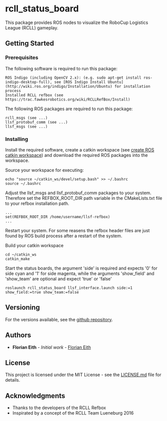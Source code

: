 # rcll_status_board

This package provides ROS nodes to visualize the RoboCup Logistics League (RCLL) gameplay.

## Getting Started

### Prerequisites

The following software is required to run this package:

```
ROS Indigo (including OpenCV 2.x): (e.g. sudo apt-get install ros-indigo-desktop-full), see [ROS Indigo Install Ubuntu](http://wiki.ros.org/indigo/Installation/Ubuntu) for installation process
Installed RCLL refbox (see https://trac.fawkesrobotics.org/wiki/RCLLRefBox/Install)
```
The following ROS packages are required to run this package:

```
rcll_msgs (see ...)
llsf_protobuf_comm (see ...)
llsf_msgs (see ...)

```
### Installing

Install the required software, create a catkin workspace (see [create ROS catkin workspace](http://wiki.ros.org/catkin/Tutorials/create_a_workspace)) and download the required ROS packages into the workspace.

Source your workspace for executing:

```
echo "source ~/catkin_ws/devel/setup.bash" >> ~/.bashrc
source ~/.bashrc
```

Adjust the llsf_msgs and llsf_protobuf_comm packages to your system. Therefore set the REFBOX_ROOT_DIR path variable in the CMakeLists.txt file to your refbox installation path.
```
...
set(REFBOX_ROOT_DIR /home/username/llsf-refbox)
...
```
Restart your system. For some reasens the refbox header files are just found by ROS build process after a restart of the system.

Build your catkin workspace

```
cd ~/catkin_ws
catkin_make
```

Start the status boards, the argument 'side' is required and expects '0' for side cyan and '1' for side magenta, while the arguments 'show_field' and 'show_team' are optional and expect 'true' or 'false'
```
roslaunch rcll_status_board llsf_interface.launch side:=1 show_field:=true show_team:=false
```

## Versioning

For the versions available, see the [github repository](...).

## Authors

* **Florian Eith** - *Initial work* - [Florian Eith](...)

## License

This project is licensed under the MIT License - see the [LICENSE.md](LICENSE.md) file for details.

## Acknowledgments

* Thanks to the developers of the RCLL Refbox
* Inspirated by a concept of the RCLL Team Lueneburg 2016


